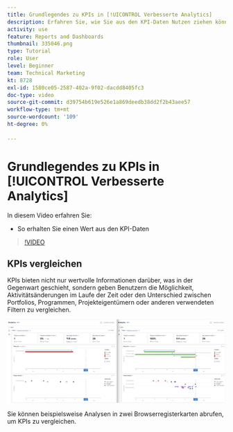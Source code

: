 ```yaml
---
title: Grundlegendes zu KPIs in [!UICONTROL Verbesserte Analytics]
description: Erfahren Sie, wie Sie aus den KPI-Daten Nutzen ziehen können, was in der Gegenwart geschieht, sowie Trends aus der Vergangenheit.
activity: use
feature: Reports and Dashboards
thumbnail: 335046.png
type: Tutorial
role: User
level: Beginner
team: Technical Marketing
kt: 8728
exl-id: 1580ce05-2587-402a-9f02-dacdd8405fc3
doc-type: video
source-git-commit: d39754b619e526e1a869deedb38dd2f2b43aee57
workflow-type: tm+mt
source-wordcount: '109'
ht-degree: 0%

---
```


# Grundlegendes zu KPIs in [!UICONTROL Verbesserte Analytics]

In diesem Video erfahren Sie:

* So erhalten Sie einen Wert aus den KPI-Daten

>[!VIDEO](https://video.tv.adobe.com/v/335046/?quality=12)

## KPIs vergleichen

KPIs bieten nicht nur wertvolle Informationen darüber, was in der Gegenwart geschieht, sondern geben Benutzern die Möglichkeit, Aktivitätsänderungen im Laufe der Zeit oder den Unterschied zwischen Portfolios, Programmen, Projekteigentümern oder anderen verwendeten Filtern zu vergleichen.

![Ein Bild, das zwei Browser-Registerkarten nebeneinander anzeigt](assets/section-2-0.png)

Sie können beispielsweise Analysen in zwei Browserregisterkarten abrufen, um KPIs zu vergleichen.
